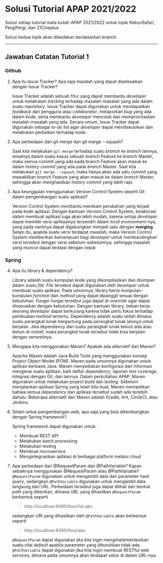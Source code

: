 # Solusi Tutorial APAP 2021/2022
Solusi setiap tutorial mata kuliah APAP 2021/2022 untuk topik KebunSafari, PergiPergi, dan 21Cineplux.

Solusi kedua topik akan dibedakan berdasarkan branch.

---

## Jawaban Catatan Tutorial 1
### Github
1. Apa itu Issue Tracker? Apa saja masalah yang dapat diselesaikan dengan Issue Tracker?

   Issue Tracker adalah sebuah fitur yang dapat membantu *developer* untuk melakukan *tracking* terhadap masalah-masalah yang ada dalam suatu *repository*. Issue Tracker dapat digunakan untuk mendapatkan *feedback* dari pengguna atau *collaborator*, melaporkan *bug* yang ada dalam kode, serta membantu *developer* mencatat dan memprioritaskan masalah-masalah yang ada. Secara umum, Issue Tracker dapat digunakan sebagai *to-do list* agar *developer* dapat mendiskusikan dan melakukan perbaikan terhadap kode.

2. Apa perbedaan dari git merge dan git merge --squash?

   Saat kita melakukan `git merge` terhadap suatu *branch* ke *branch* lainnya, misalnya dalam suatu kasus sebuah *branch* Feature ke *branch* Master, maka semua commit yang ada pada branch Feature akan masuk ke dalam *history commit* yang ada pada *branch* Master. Saat kita melakukan `git merge --squash`, maka hanya akan ada satu commit yang mewakilkan *branch* Feature yang akan masuk ke dalam *branch* Master, sehingga akan menghasilkan *history commit* yang lebih rapi.

3. Apa keunggulan menggunakan Version Control System seperti Git dalam pengembangan suatu aplikasi?

   Version Control System membantu merekam perubahan yang terjadi pada kode aplikasi. Dengan bantuan Version Control System, kolaborasi dalam membuat aplikasi juga akan lebih mudah, karena setiap *developer* dapat memiliki versi aplikasinya tersendiri dalam *local environment*-nya, yang pada nantinya dapat digabungkan menjadi satu dengan **merging**. Selain itu, apabila suatu versi terdapat masalah, maka Version Control System memberikan kemampuan bagi *developer* untuk membandingkan versi tersebut dengan versi sebelum-sebelumnya, sehingga masalah yang muncul dapat teratasi dengan cepat.

### Spring
4. Apa itu library & dependency?

   Library adalah suatu kumpulan kode yang dikompilasikan dan disimpan dalam suatu *file*. *File* tersebut dapat digunakan oleh *developer* untuk membuat suatu aplikasi. Pada umumnya, library berisi kumpulan-kumpulan *function* dan *method* yang dapat dipanggil sesuai dengan kebutuhan. Fungsi-fungsi tersebut juga dapat di-*override* agar dapat disesuaikan dengan kebutuhan. Dengan bantuan library, beban kerja seorang *developer* dapat berkurang karena tidak perlu fokus terhadap pembuatan *method* tertentu. Dependency adalah suatu istilah dimana suatu perangkat lunak bergantung pada perangkat lunak lainnya untuk berjalan. Jika dependency dari suatu perangkat lunak belum ada atau belum di-*install*, maka perangkat lunak tersebut tidak bisa berjalan dengan semestinya.

5. Mengapa kita menggunakan Maven? Apakah ada alternatif dari Maven?

   Apache Maven adalah Java Build Tools yang menggunakan konsep Project Object Model (POM). Maven pada umumnya digunakan untuk aplikasi berbasis Java. Maven menyediakan konfigurasi dan informasi mengenai suatu aplikasi, baik daftar *dependency*, laporan *test coverage*, integrasi dengan Git, dan lainnya. Dalam perkuliahan APAP, Maven digunakan untuk melakukan *project build* dan *testing*. Sebelum menjalankan aplikasi Spring yang telah kita buat, Maven memastikan bahwa semua *dependency* dari aplikasi tersebut sudah ada terlebih dahulu. Beberapa alternatif dari Maven adalah Gradle, Ant, CircleCI, atau Jenkins.

6. Selain untuk pengembangan web, apa saja yang bisa dikembangkan dengan Spring framework?

   Spring framework dapat digunakan untuk:
   - Membuat REST API
   - Melakukan batch processing
   - Melakukan testing
   - Membuat microservice
   - Mengintegrasikan aplikasi di berbagai platform melalui *cloud*

7. Apa perbedaan dari @RequestParam dan @PathVariable? Kapan sebaiknya menggunakan @RequestParam atau @PathVariable?
   `@RequestParam` digunakan untuk mengambil data dari parameter hasil *query*, sedangkan `@PathVariable` digunakan untuk mengambil data langsung dari URL. Perbedaan tersebut juga dapat dilihat dari bentuk *path* yang diberikan, dimana URL yang dihasilkan `@RequestParam` berbentuk seperti 
   > http://localhost:8080/foos?id=abc
   
   sedangkan URI yang dihasilkan oleh `@PathVariable` akan berbentuk seperti
   > http://localhost:8080/foos/abc

   `@RequestParam` dapat digunakan jika kita ingin mengimplementasikan suatu nilai *default* apabila parameter yang dibutuhkan tidak ada. `@PathVariable` dapat digunakan jika kita ingin membuat RESTful web services, dimana pada umumnya akan terdapat *value* di dalam URL-nya.